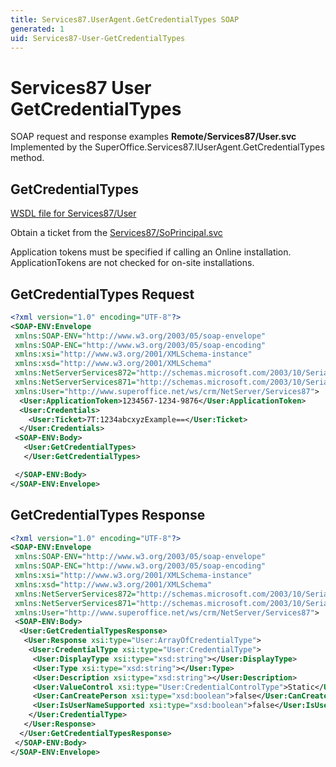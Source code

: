 ```yaml
---
title: Services87.UserAgent.GetCredentialTypes SOAP
generated: 1
uid: Services87-User-GetCredentialTypes
---
```


# Services87 User GetCredentialTypes

SOAP request and response examples **Remote/Services87/User.svc**
Implemented by the <see cref="M:SuperOffice.Services87.IUserAgent.GetCredentialTypes">SuperOffice.Services87.IUserAgent.GetCredentialTypes</see> method.

## GetCredentialTypes

[WSDL file for Services87/User](../Services87-User.md)

Obtain a ticket from the [Services87/SoPrincipal.svc](../SoPrincipal/index.md)

Application tokens must be specified if calling an Online installation. ApplicationTokens are not checked for on-site installations.

## GetCredentialTypes Request

```xml
<?xml version="1.0" encoding="UTF-8"?>
<SOAP-ENV:Envelope
 xmlns:SOAP-ENV="http://www.w3.org/2003/05/soap-envelope"
 xmlns:SOAP-ENC="http://www.w3.org/2003/05/soap-encoding"
 xmlns:xsi="http://www.w3.org/2001/XMLSchema-instance"
 xmlns:xsd="http://www.w3.org/2001/XMLSchema"
 xmlns:NetServerServices872="http://schemas.microsoft.com/2003/10/Serialization/Arrays"
 xmlns:NetServerServices871="http://schemas.microsoft.com/2003/10/Serialization/"
 xmlns:User="http://www.superoffice.net/ws/crm/NetServer/Services87">
  <User:ApplicationToken>1234567-1234-9876</User:ApplicationToken>
  <User:Credentials>
    <User:Ticket>7T:1234abcxyzExample==</User:Ticket>
  </User:Credentials>
 <SOAP-ENV:Body>
   <User:GetCredentialTypes>
   </User:GetCredentialTypes>

 </SOAP-ENV:Body>
</SOAP-ENV:Envelope>

```

## GetCredentialTypes Response

```xml
<?xml version="1.0" encoding="UTF-8"?>
<SOAP-ENV:Envelope
 xmlns:SOAP-ENV="http://www.w3.org/2003/05/soap-envelope"
 xmlns:SOAP-ENC="http://www.w3.org/2003/05/soap-encoding"
 xmlns:xsi="http://www.w3.org/2001/XMLSchema-instance"
 xmlns:xsd="http://www.w3.org/2001/XMLSchema"
 xmlns:NetServerServices872="http://schemas.microsoft.com/2003/10/Serialization/Arrays"
 xmlns:NetServerServices871="http://schemas.microsoft.com/2003/10/Serialization/"
 xmlns:User="http://www.superoffice.net/ws/crm/NetServer/Services87">
 <SOAP-ENV:Body>
  <User:GetCredentialTypesResponse>
   <User:Response xsi:type="User:ArrayOfCredentialType">
    <User:CredentialType xsi:type="User:CredentialType">
     <User:DisplayType xsi:type="xsd:string"></User:DisplayType>
     <User:Type xsi:type="xsd:string"></User:Type>
     <User:Description xsi:type="xsd:string"></User:Description>
     <User:ValueControl xsi:type="User:CredentialControlType">Static</User:ValueControl>
     <User:CanCreatePerson xsi:type="xsd:boolean">false</User:CanCreatePerson>
     <User:IsUserNameSupported xsi:type="xsd:boolean">false</User:IsUserNameSupported>
    </User:CredentialType>
   </User:Response>
  </User:GetCredentialTypesResponse>
 </SOAP-ENV:Body>
</SOAP-ENV:Envelope>

```
